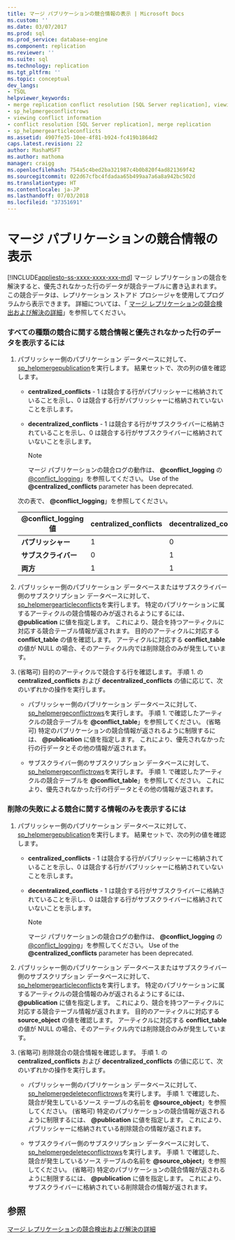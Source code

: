 ```yaml
---
title: マージ パブリケーションの競合情報の表示 | Microsoft Docs
ms.custom: ''
ms.date: 03/07/2017
ms.prod: sql
ms.prod_service: database-engine
ms.component: replication
ms.reviewer: ''
ms.suite: sql
ms.technology: replication
ms.tgt_pltfrm: ''
ms.topic: conceptual
dev_langs:
- TSQL
helpviewer_keywords:
- merge replication conflict resolution [SQL Server replication], viewing conflicts
- sp_helpmergeconflictrows
- viewing conflict information
- conflict resolution [SQL Server replication], merge replication
- sp_helpmergearticleconflicts
ms.assetid: 4907fe35-10ee-4f81-b924-fc419b1864d2
caps.latest.revision: 22
author: MashaMSFT
ms.author: mathoma
manager: craigg
ms.openlocfilehash: 754a5c4bed2ba321987c4b0b820f4ad821369f42
ms.sourcegitcommit: 022d67cfbc4fdadaa65b499aa7a6a8a942bc502d
ms.translationtype: HT
ms.contentlocale: ja-JP
ms.lasthandoff: 07/03/2018
ms.locfileid: "37351691"
---
```

# <a name="view-conflict-information-for-merge-publications"></a>マージ パブリケーションの競合情報の表示
[!INCLUDE[appliesto-ss-xxxx-xxxx-xxx-md](../../includes/appliesto-ss-xxxx-xxxx-xxx-md.md)]
  マージ レプリケーションの競合を解決すると、優先されなかった行のデータが競合テーブルに書き込まれます。 この競合データは、レプリケーション ストアド プロシージャを使用してプログラムから表示できます。 詳細については、「 [マージ レプリケーションの競合検出および解決の詳細](../../relational-databases/replication/merge/advanced-merge-replication-conflict-detection-and-resolution.md)」を参照してください。  
  
### <a name="to-view-conflict-information-and-losing-row-data-for-all-types-of-conflicts"></a>すべての種類の競合に関する競合情報と優先されなかった行のデータを表示するには  
  
1.  パブリッシャー側のパブリケーション データベースに対して、 [sp_helpmergepublication](../../relational-databases/system-stored-procedures/sp-helpmergepublication-transact-sql.md)を実行します。 結果セットで、次の列の値を確認します。  
  
    -   **centralized_conflicts** - 1 は競合する行がパブリッシャーに格納されていることを示し、0 は競合する行がパブリッシャーに格納されていないことを示します。  
  
    -   **decentralized_conflicts** - 1 は競合する行がサブスクライバーに格納されていることを示し、0 は競合する行がサブスクライバーに格納されていないことを示します。  
  
        > [!NOTE]  
        >  マージ パブリケーションの競合ログの動作は、 **@conflict_logging** の [@conflict_logging](../../relational-databases/system-stored-procedures/sp-addmergepublication-transact-sql.md)」を参照してください。 Use of the **@centralized_conflicts** parameter has been deprecated.  
  
     次の表で、 **@conflict_logging**」を参照してください。  
  
    |@conflict_logging 値|centralized_conflicts|decentralized_conflicts|  
    |------------------------------|----------------------------|------------------------------|  
    |**パブリッシャー**|1|0|  
    |**サブスクライバー**|0|1|  
    |**両方**|1|1|  
  
2.  パブリッシャー側のパブリケーション データベースまたはサブスクライバー側のサブスクリプション データベースに対して、 [sp_helpmergearticleconflicts](../../relational-databases/system-stored-procedures/sp-helpmergearticleconflicts-transact-sql.md)を実行します。 特定のパブリケーションに属するアーティクルの競合情報のみが返されるようにするには、 **@publication** に値を指定します。 これにより、競合を持つアーティクルに対応する競合テーブル情報が返されます。 目的のアーティクルに対応する **conflict_table** の値を確認します。 アーティクルに対応する **conflict_table** の値が NULL の場合、そのアーティクル内では削除競合のみが発生しています。  
  
3.  (省略可) 目的のアーティクルで競合する行を確認します。 手順 1. の **centralized_conflicts** および **decentralized_conflicts** の値に応じて、次のいずれかの操作を実行します。  
  
    -   パブリッシャー側のパブリケーション データベースに対して、 [sp_helpmergeconflictrows](../../relational-databases/system-stored-procedures/sp-helpmergeconflictrows-transact-sql.md)を実行します。 手順 1. で確認したアーティクルの競合テーブルを **@conflict_table**」を参照してください。 (省略可) 特定のパブリケーションの競合情報が返されるように制限するには、 **@publication** に値を指定します。 これにより、優先されなかった行の行データとその他の情報が返されます。  
  
    -   サブスクライバー側のサブスクリプション データベースに対して、 [sp_helpmergeconflictrows](../../relational-databases/system-stored-procedures/sp-helpmergeconflictrows-transact-sql.md)を実行します。 手順 1. で確認したアーティクルの競合テーブルを **@conflict_table**」を参照してください。 これにより、優先されなかった行の行データとその他の情報が返されます。  
  
### <a name="to-view-information-only-on-conflicts-where-the-delete-failed"></a>削除の失敗による競合に関する情報のみを表示するには  
  
1.  パブリッシャー側のパブリケーション データベースに対して、 [sp_helpmergepublication](../../relational-databases/system-stored-procedures/sp-helpmergepublication-transact-sql.md)を実行します。 結果セットで、次の列の値を確認します。  
  
    -   **centralized_conflicts** - 1 は競合する行がパブリッシャーに格納されていることを示し、0 は競合する行がパブリッシャーに格納されていないことを示します。  
  
    -   **decentralized_conflicts** - 1 は競合する行がサブスクライバーに格納されていることを示し、0 は競合する行がサブスクライバーに格納されていないことを示します。  
  
        > [!NOTE]  
        >  マージ パブリケーションの競合ログの動作は、 **@conflict_logging** の [@conflict_logging](../../relational-databases/system-stored-procedures/sp-addmergepublication-transact-sql.md)」を参照してください。 Use of the **@centralized_conflicts** parameter has been deprecated.  
  
2.  パブリッシャー側のパブリケーション データベースまたはサブスクライバー側のサブスクリプション データベースに対して、 [sp_helpmergearticleconflicts](../../relational-databases/system-stored-procedures/sp-helpmergearticleconflicts-transact-sql.md)を実行します。 特定のパブリケーションに属するアーティクルの競合情報のみが返されるようにするには、 **@publication** に値を指定します。 これにより、競合を持つアーティクルに対応する競合テーブル情報が返されます。 目的のアーティクルに対応する **source_object** の値を確認します。 アーティクルに対応する **conflict_table** の値が NULL の場合、そのアーティクル内では削除競合のみが発生しています。  
  
3.  (省略可) 削除競合の競合情報を確認します。 手順 1. の **centralized_conflicts** および **decentralized_conflicts** の値に応じて、次のいずれかの操作を実行します。  
  
    -   パブリッシャー側のパブリケーション データベースに対して、 [sp_helpmergedeleteconflictrows](../../relational-databases/system-stored-procedures/sp-helpmergedeleteconflictrows-transact-sql.md)を実行します。 手順 1. で確認した、競合が発生しているソース テーブルの名前を **@source_object**」を参照してください。 (省略可) 特定のパブリケーションの競合情報が返されるように制限するには、 **@publication** に値を指定します。 これにより、パブリッシャーに格納されている削除競合の情報が返されます。  
  
    -   サブスクライバー側のサブスクリプション データベースに対して、 [sp_helpmergedeleteconflictrows](../../relational-databases/system-stored-procedures/sp-helpmergedeleteconflictrows-transact-sql.md)を実行します。 手順 1. で確認した、競合が発生しているソース テーブルの名前を **@source_object**」を参照してください。 (省略可) 特定のパブリケーションの競合情報が返されるように制限するには、 **@publication** に値を指定します。 これにより、サブスクライバーに格納されている削除競合の情報が返されます。  
  
## <a name="see-also"></a>参照  
 [マージ レプリケーションの競合検出および解決の詳細](../../relational-databases/replication/merge/advanced-merge-replication-conflict-detection-and-resolution.md)  
  
  
